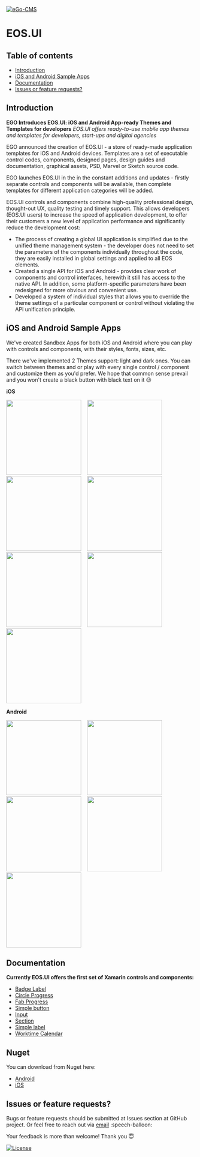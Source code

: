 [![eGo-CMS](https://rawgithub.com/ego-cms/Resources/master/Badges_by_EGO/by_EGO.svg)](http://ego-cms.com/?utm_source=github)

EOS.UI 
==================
## Table of contents
* [Introduction](../..#introduction)
* [iOS and Android Sample Apps](../..#ios-and-android-sample-apps)
* [Documentation](../..#documentation)
* [Issues or feature requests?](../..#issues-or-feature-requests)

Introduction
-----------
**EGO Introduces EOS.UI: iOS and Android App-ready Themes and Templates for developers**
*EOS.UI offers ready-to-use mobile app themes and templates for developers, start-ups and digital agencies*

EGO announced the creation of EOS.UI - a store of ready-made application templates for iOS and Android devices. Templates are a set of executable control codes, components, designed pages, design guides and documentation, graphical assets, PSD, Marvel or Sketch source code.

EGO launches EOS.UI in the in the constant additions and updates - firstly separate controls and components will be available, then complete templates for different application categories will be added.

EOS.UI controls and components combine high-quality professional design, thought-out UX, quality testing and timely support. This allows developers (EOS.UI users) to increase the speed of application development, to offer their customers a new level of application performance and significantly reduce the development cost:

* The process of creating a global UI application is simplified due to the unified theme management system - the developer does not need to set the parameters of the components individually throughout the code, they are easily installed in global settings and applied to all EOS elements.
* Created a single API for iOS and Android - provides clear work of components and control interfaces, herewith it still has access to the native API. In addition, some platform-specific parameters have been redesigned for more obvious and convenient use.
* Developed a system of individual styles that allows you to override the theme settings of a particular component or control without violating the API unification principle.

iOS and Android Sample Apps
-----------
We've created Sandbox Apps for both iOS and Android where you can play with controls and components, with their styles, fonts, sizes, etc. 

There we've implemented 2 Themes support: light and dark ones. You can switch between themes and or play with every single control / component and customize them as you'd prefer. We hope that common sense prevail and you won't create a black button with black text on it :wink:

**iOS**

<img src="https://github.com/ego-cms/Resources/blob/master/EOSUI_images/readme_Main_iOS.PNG" width="200"/>&nbsp;&nbsp;&nbsp;
<img src="https://github.com/ego-cms/Resources/blob/master/EOSUI_images/readme_Worktime_Light_iOS.PNG" width="200"/>&nbsp;&nbsp;&nbsp;
<img src="https://github.com/ego-cms/Resources/blob/master/EOSUI_images/readme_Worktime_Dark_iOS.PNG" width="200"/>&nbsp;&nbsp;&nbsp;
<img src="https://github.com/ego-cms/Resources/blob/master/EOSUI_images/readme_Badge_Light_iOS.PNG" width="200"/>&nbsp;&nbsp;&nbsp;
<img src="https://github.com/ego-cms/Resources/blob/master/EOSUI_images/readme_Badge_Dark_iOS.PNG" width="200"/>&nbsp;&nbsp;&nbsp;
<img src="https://github.com/ego-cms/Resources/blob/master/EOSUI_images/readme_Fab_iOS.PNG" width="200"/>&nbsp;&nbsp;&nbsp;
<img src="https://github.com/ego-cms/Resources/blob/master/EOSUI_images/readme_CircleProgress_iOS.PNG" width="200"/>

**Android**

<img src="https://github.com/ego-cms/Resources/blob/master/EOSUI_images/readme_Main_Droid.png" width="200"/>&nbsp;&nbsp;&nbsp;
<img src="https://github.com/ego-cms/Resources/blob/master/EOSUI_images/readme_Badge_Light_Droid.png" width="200"/>&nbsp;&nbsp;&nbsp;
<img src="https://github.com/ego-cms/Resources/blob/master/EOSUI_images/readme_Badge_Dark_Droid.png" width="200"/>&nbsp;&nbsp;&nbsp;
<img src="https://github.com/ego-cms/Resources/blob/master/EOSUI_images/readme_Worktime_Light_Droid.png" width="200"/>&nbsp;&nbsp;&nbsp;
<img src="https://github.com/ego-cms/Resources/blob/master/EOSUI_images/readme_Worktime_Dark_Droid.png" width="200"/>

Documentation
-----------
**Currently EOS.UI offers the first set of Xamarin controls and components:**
* [Badge Label](../../wiki/BadgeLabel)
* [Circle Progress](../../wiki/CircleProgress)
* [Fab Progress](../../wiki/FabProgress)
* [Simple button](../../wiki/SimpleButton)
* [Input](../../wiki/Input)
* [Section](../../wiki/Section)
* [Simple label](../../wiki/SimpleLabel)
* [Worktime Calendar](../../wiki/Worktime-calendar)

Nuget
-----------
You can download from Nuget here:
* [Android](https://www.nuget.org/packages/Com.EgoCms.Eos.UI.Droid/)
* [iOS](https://www.nuget.org/packages/Com.EgoCms.Eos.UI.iOS/)

Issues or feature requests?
-----------
Bugs or feature requests should be submitted at Issues section at GitHub project. Or feel free to reach out via [email](mailto:oksana@ego-cms.com) :speech-balloon:

Your feedback is more than welcome! Thank you :innocent: 

[![License](https://rawgit.com/ego-cms/Resources/master/License/license.svg)]()
